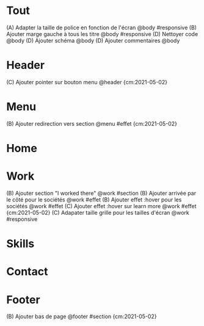 # Tout
(A) Adapter la taille de police en fonction de l'écran @body #responsive
(B) Ajouter marge gauche à tous les titre @body #responsive
(D) Nettoyer code @body
(D) Ajouter schéma @body
(D) Ajouter commentaires @body

# Header 
(C) Ajouter pointer sur bouton menu @header {cm:2021-05-02}

# Menu
(B) Ajouter redirection vers section @menu #effet {cm:2021-05-02}

# Home

# Work
(B) Ajouter section "I worked there" @work #section
(B) Ajouter arrivée par le côté pour le sociétés @work #effet
(B) Ajouter effet :hover pour les sociétés @work #effet
(C) Ajouter effet :hover sur learn more @work #effet {cm:2021-05-02}
(C) Adapater taille grille pour les tailles d'écran @work #responsive

# Skills

# Contact

# Footer
(B) Ajouter bas de page @footer #section {cm:2021-05-02}



